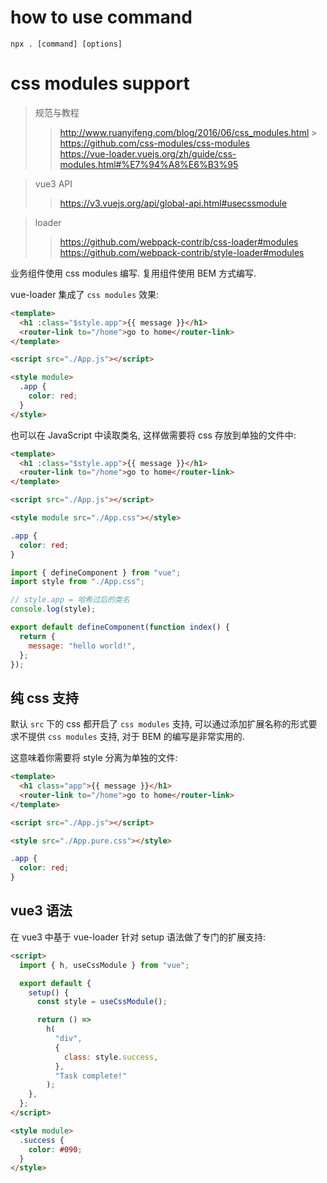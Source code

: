 # how to use command

```
npx . [command] [options]
```

# css modules support


> 规范与教程
>
> > http://www.ruanyifeng.com/blog/2016/06/css_modules.html > https://github.com/css-modules/css-modules  
> > https://vue-loader.vuejs.org/zh/guide/css-modules.html#%E7%94%A8%E6%B3%95

> vue3 API
>
> > https://v3.vuejs.org/api/global-api.html#usecssmodule

> loader
>
> > https://github.com/webpack-contrib/css-loader#modules  
> > https://github.com/webpack-contrib/style-loader#modules

业务组件使用 css modules 编写.
复用组件使用 BEM 方式编写.

vue-loader 集成了 `css modules` 效果:

```html
<template>
  <h1 :class="$style.app">{{ message }}</h1>
  <router-link to="/home">go to home</router-link>
</template>

<script src="./App.js"></script>

<style module>
  .app {
    color: red;
  }
</style>
```

也可以在 JavaScript 中读取类名, 这样做需要将 css 存放到单独的文件中:

```html
<template>
  <h1 :class="$style.app">{{ message }}</h1>
  <router-link to="/home">go to home</router-link>
</template>

<script src="./App.js"></script>

<style module src="./App.css"></style>
```

```css
.app {
  color: red;
}
```

```javascript
import { defineComponent } from "vue";
import style from "./App.css";

// style.app = 哈希过后的类名
console.log(style);

export default defineComponent(function index() {
  return {
    message: "hello world!",
  };
});
```

## 纯 css 支持

默认 `src` 下的 css 都开启了 `css modules` 支持, 可以通过添加扩展名称的形式要求不提供 `css modules` 支持, 对于 BEM 的编写是非常实用的.

这意味着你需要将 style 分离为单独的文件:

```html
<template>
  <h1 class="app">{{ message }}</h1>
  <router-link to="/home">go to home</router-link>
</template>

<script src="./App.js"></script>

<style src="./App.pure.css"></style>
```

```css
.app {
  color: red;
}
```

## vue3 语法

在 vue3 中基于 vue-loader 针对 setup 语法做了专门的扩展支持:

```html
<script>
  import { h, useCssModule } from "vue";

  export default {
    setup() {
      const style = useCssModule();

      return () =>
        h(
          "div",
          {
            class: style.success,
          },
          "Task complete!"
        );
    },
  };
</script>

<style module>
  .success {
    color: #090;
  }
</style>
```
